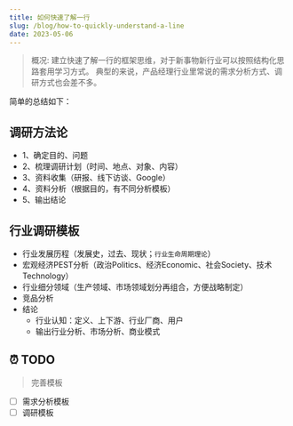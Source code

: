 ```yaml
---
title: 如何快速了解一行
slug: /blog/how-to-quickly-understand-a-line
date: 2023-05-06
---
```


>概况:
>建立快速了解一行的框架思维，对于新事物新行业可以按照结构化思路套用学习方式。
>典型的来说，产品经理行业里常说的需求分析方式、调研方式也会差不多。

简单的总结如下：

## 调研方法论

- 1、确定目的、问题
- 2、梳理调研计划（时间、地点、对象、内容）
- 3、资料收集（研报、线下访谈、Google）
- 4、资料分析（根据目的，有不同分析模板）
- 5、输出结论

## 行业调研模板

- 行业发展历程（发展史，过去、现状；`行业生命周期理论`）
- 宏观经济PEST分析（政治Politics、经济Economic、社会Society、技术Technology）
- 行业细分领域（生产领域、市场领域划分再组合，方便战略制定）
- 竞品分析
- 结论
  - 行业认知：定义、上下游、行业厂商、用户
  - 输出行业分析、市场分析、商业模式

## ⏰ TODO

> 完善模板

- [ ] 需求分析模板
- [ ] 调研模板
